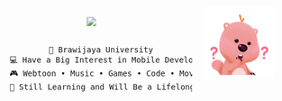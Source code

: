 <div align="center">
<img src="https://github.com/auliaahc/auliaahc/blob/main/assets/loopy.gif" width="25%" align="right" style="margin-left: 20px;"/>
<br>
<img src="https://readme-typing-svg.demolab.com/?font=Inconsolata&weight=500&size=40&duration=4000&pause=300&color=EA005E&center=true&vCenter=true&multiline=true&repeat=false&random=false&width=1300&height=140&lines=hi+there!+%E2%9C%A7%CB%96*%C2%B0%E0%BF%90;i%27m+aulia%2C+a+girl+dev+techie+from+the+stars+%E2%9D%80" width="70%" />
<br><br>
<pre>
    🏫 Brawijaya University
    💻 Have a Big Interest in Mobile Development 
    🎮 Webtoon • Music • Games • Code • Movie
    🌙 Still Learning and Will Be a Lifelong Learner 🪐
</pre>
</div>
